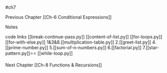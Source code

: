 #ch7

Previous Chapter
[[Ch-6 Conditional Expressions]]


Notes


code links
[[break-continue-pass.py]]
[[content-of-list.py]]
[[for-loops.py]]
[[for-with-else.py]]
1&3&8.[[multiplication-table.py]]
2.[[greet-list.py]]
4.[[prime-number.py]]
5.[[sum-of-n-numbers.py]]
6.[[factorial.py]]
7.[[star-pattern.py]]⭐⭐
[[while-loop.py]]



Next Chapter
[[Ch-8 Functions & Recursions]]

